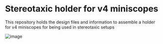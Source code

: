 # Stereotaxic holder for v4 miniscopes

This repository holds the design files and information to assemble a holder for v4 miniscopes for being used in stereotaxic setups

![image](https://user-images.githubusercontent.com/45947951/137415578-4b110078-ca37-41d0-8624-643b35ac5e91.png)
